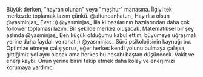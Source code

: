 Büyük derken, "hayran olunan" veya "meşhur" manasına. İlgiyi tek merkezde toplamak lazım çünkü.
@altuncanhatun_ Hayırlısı olsun
@yasminjas_ Evet :))
@yasminjas_ İlla ki bazılarının bazılarından daha çok follower toplaması lazım. Bir şekilde merkez oluşacak. Matematiksel bir şey aslında
@yasminjas_ Ben küçük olduğumu kabul ettim, büyümeye uğraşmak yerine daha faydalı ve rahat :)
@yasminjas_ Sürü psikolojisinin kaynağı bu. Optimize etmeye çalışıyoruz, eğer herkes kendi yolunu bulmaya çalışsa, gittiğimiz yol aynı olacak ama herkes bu hesabı baştan düşünecek. Vakit ve enerji kaybı. Onun yerine birini takip etmek daha kolay ve enerjimizi korumaya yardımcı
